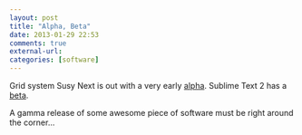 ```yaml
---
layout: post  
title: "Alpha, Beta"  
date: 2013-01-29 22:53  
comments: true  
external-url:  
categories: [software]  
---
```

Grid system Susy Next is out with a very early [alpha][1]. Sublime Text 2 has a [beta][2].

A gamma release of some awesome piece of software must be right around the corner...

[1]: http://www.sublimetext.com/blog/articles/sublime-text-3-beta
[2]: http://oddbird.net/2013/01/29/susy-next-alpha-1/